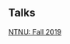 
## Talks
[NTNU: Fall 2019](https://www.dropbox.com/s/ucs0xykllljiq3m/NTNU_talk_10042019.pdf?dl=0)

